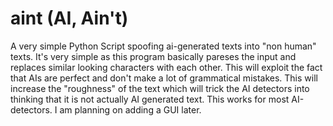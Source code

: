 # aint (AI, Ain't)
A very simple Python Script spoofing ai-generated texts into "non human" texts. It's very simple as this program basically pareses the input and replaces similar looking characters with each other. This will exploit the fact that AIs are perfect and don't make a lot of grammatical mistakes. This will increase the "roughness" of the text which will trick the AI detectors into thinking that it is not actually AI generated text. This works for most AI-detectors. I am planning on adding a GUI later.
